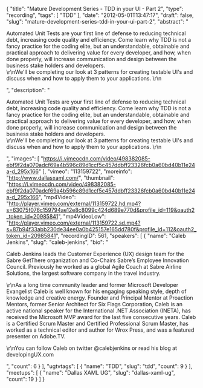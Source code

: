 {
  "title": "Mature Development Series - TDD in your UI - Part 2",
  "type": "recording",
  "tags": [
    "TDD"
  ],
  "date": "2012-05-01T13:47:17",
  "draft": false,
  "slug": "mature-development-series-tdd-in-your-ui-part-2",
  "abstract": "<p>Automated Unit Tests are your first line of defense to reducing technical debt, increasing code quality and efficiency. Come learn why TDD is not a fancy practice for the coding elite, but an understandable, obtainable and practical approach to delivering value for every developer, and how, when done properly, will increase communication and design between the business stake holders and developers.<br />\r\nWe'll be completing our look at 3 patterns for creating testable UI's and discuss when and how to apply them to your applications. \r\n</p>",
  "description": "<p>Automated Unit Tests are your first line of defense to reducing technical debt, increasing code quality and efficiency. Come learn why TDD is not a fancy practice for the coding elite, but an understandable, obtainable and practical approach to delivering value for every developer, and how, when done properly, will increase communication and design between the business stake holders and developers.<br />\r\nWe'll be completing our look at 3 patterns for creating testable UI's and discuss when and how to apply them to your applications. \r\n</p>",
  "images": [
    "https://i.vimeocdn.com/video/498382085-ebf9f2da070adcf69a4b596c89d1ccf5c457ddbff23326fcb0a60bd40b11e24a-d_295x166"
  ],
  "vimeo": "113159722",
  "moreinfo": "http://www.dallasxaml.com/",
  "thumbnail": "https://i.vimeocdn.com/video/498382085-ebf9f2da070adcf69a4b596c89d1ccf5c457ddbff23326fcb0a60bd40b11e24a-d_295x166",
  "mp4Video": "http://player.vimeo.com/external/113159722.hd.mp4?s=63075f076c159794ae12e8c8099c424d689e770d&profile_id=119&oauth2_token_id=20985841",
  "mp4VideoLow": "http://player.vimeo.com/external/113159722.sd.mp4?s=87b94f33abb230de34ee0a0b425157e165dd780f&profile_id=112&oauth2_token_id=20985841",
  "recordingID": 561,
  "speakers": [
    {
      "name": "Caleb Jenkins",
      "slug": "caleb-jenkins",
      "bio": "<p>Caleb Jenkins leads the Customer Experience (UX) design team for the Sabre GetThere organization and Co-Chairs Sabre’s Employee Innovation Council. Previously he worked as a global Agile Coach at Sabre Airline Solutions, the largest software company in the travel industry.</p><p>\r\nAs a long time community leader and former Microsoft Developer Evangelist Caleb is well known for his engaging speaking style, depth of knowledge and creative energy. Founder and Principal Mentor at Proaction Mentors, former Senior Architect for Six Flags Corporation, Caleb is an active national speaker for the International .NET Association (INETA), has received the Microsoft MVP award for the last five consecutive years. Caleb is a Certified Scrum Master and Certified Professional Scrum Master, has worked as a technical editor and author for Wrox Press, and was a featured presenter on Adobe.TV.</p><p>\r\nYou can follow Caleb on twitter @calebjenkins or read his blog at developingUX.com</p>",
      "count": 6
    }
  ],
  "ugtvtags": [
    {
      "name": "TDD",
      "slug": "tdd",
      "count": 9
    }
  ],
  "meetups": [
    {
      "name": "Dallas XAML UG",
      "slug": "dallas-xaml-ug",
      "count": 19
    }
  ]
}